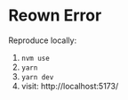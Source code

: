 # Reown Error

Reproduce locally:

1. `nvm use`
2. `yarn`
3. `yarn dev`
4. visit: http://localhost:5173/